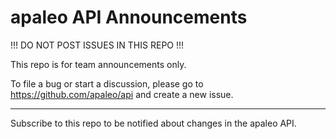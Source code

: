 apaleo API Announcements
=============

!!! DO NOT POST ISSUES IN THIS REPO !!!

This repo is for team announcements only.

To file a bug or start a discussion, please go to https://github.com/apaleo/api and create a new issue.

---

Subscribe to this repo to be notified about changes in the apaleo API.
